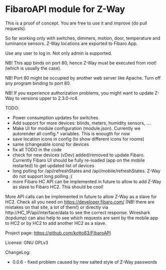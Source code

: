 # FibaroAPI module for Z-Way

This is a proof of concept. You are free to use it and improve (do pull requests).

So far working only with switches, dimmers, motion, door, temperature and luminance sensors. Z-Way locations are exported to Fibaro App.

Use any user to log in. Not only admin is supported.

NB! This app binds on port 80, hence Z-Way must be executed from root! (which is usually the case).

NB! Port 80 might be occupied by another web server like Apache. Turn off any program binding to port 80.

NB! If you experience authorization problems, you might want to update Z-Way to versions upper to 2.3.0-rc4.

TODO:
- Power consumption updates for switches
- Add support for more devices: blinds, meters, humidity sensors, ....
- Make UI for module configuration (module.json). Currently we autorender all config.* variables. This is enougth for now
- save location icons in config (to show different icons for rooms)
- same (changeable icons) for devices
- fix all TODO in the code
- check for new devices (vDev) added/removed to update Fibaro. Currently Fibaro UI should be fully re-loaded (app on the mobile restarted) to get updated list of devices
- long polling for /api/refreshStates and /api/mobile/refreshStates. Z-Way do not support long polling ;(
- more Fibaro HC API can be implemented in future to allow to add Z-Way as slave to Fibaro HC2. This should be cool!

More API calls can be implemented in future to allow Z-Way as a slave for HC2. Check all you need on https://developer.fibaro.com/ (NB! there are mistakes on that site, a lot of them!) or directly via http://HC_IP/api/interface/data to see the correct response.
Wireshark (tcpdump) can also help to see which requests are sent by the mobile app to HC2 or by HC2 to add another HC2 as a slave.

Project page: https://github.com/kotto83/FibaroAPI

License: GNU GPLv3

ChangeLog:
- 0.0.6 - fixed problem caused by new salted style of Z-Way passwords
